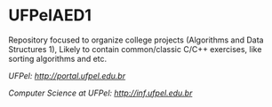 **UFPelAED1**
=========

Repository focused to organize college projects (Algorithms and Data Structures 1), Likely to contain common/classic C/C++ exercises, like sorting algorithms and etc.


_UFPel: http://portal.ufpel.edu.br_

_Computer Science at UFPel: http://inf.ufpel.edu.br_